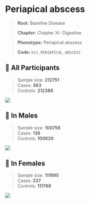 # Periapical abscess

> **Root:** Baseline Disease  

> **Chapter:** Chapter XI- Digestive  

> **Phenotype:** Periapical abscess  

> **Code:** `K11_PERIAPICAL_ABSCESS`

## 🧪 All Participants  
> Sample size: **212751**  
> Cases: **363**  
> Controls: **212388**
<img src="/Disease/Figures/ALL/Baseline/K11_PERIAPICAL_ABSCESS.png"/>
<CsvTable src="/Disease_Data/ALL/Baseline/LG_K11_PERIAPICAL_ABSCESS.csv" label="🔍 View full results" />

## 👨 In Males  
> Sample size: **100756**  
> Cases: **136**  
> Controls: **100620**
<img src="/Disease/Figures/Male/Baseline/K11_PERIAPICAL_ABSCESS.png"/>
<CsvTable src="/Disease_Data/Male/Baseline/LG_K11_PERIAPICAL_ABSCESS.csv" label="🔍 View full results" />

## 👩 In Females  
> Sample size: **111995**  
> Cases: **227**  
> Controls: **111768**
<img src="/Disease/Figures/Female/Baseline/K11_PERIAPICAL_ABSCESS.png"/>
<CsvTable src="/Disease_Data/Female/Baseline/LG_K11_PERIAPICAL_ABSCESS.csv" label="🔍 View full results" />
